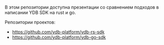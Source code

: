 В этом репозитории доступна презентации со сравнением подходов в написании YDB SDK на rust и go.

Репозитории проектов:
- https://github.com/ydb-platform/ydb-rs-sdk
- https://github.com/ydb-platform/ydb-go-sdk
